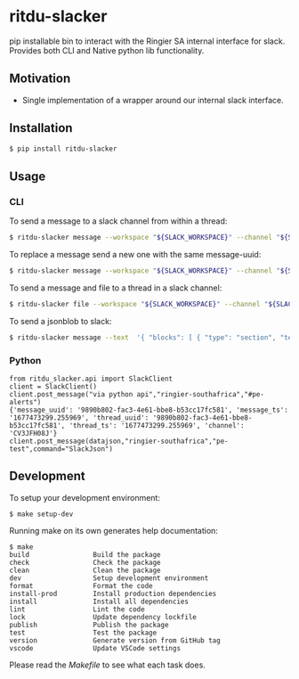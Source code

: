 # ritdu-slacker
pip installable bin to interact with the Ringier SA internal interface for slack.
Provides both CLI and Native python lib functionality.

## Motivation
- Single implementation of a wrapper around our internal slack interface.

## Installation
```bash
$ pip install ritdu-slacker
```

## Usage

### CLI
To send a message to a slack channel from within a thread:
```bash
$ ritdu-slacker message --workspace "${SLACK_WORKSPACE}" --channel "${SLACK_CHANNEL//#}" --text "Update in progress" --thread-uuid "${thread_uuid}" --thread-broadcast
```

To replace a message send a new one with the same message-uuid:
```bash
$ ritdu-slacker message --workspace "${SLACK_WORKSPACE}" --channel "${SLACK_CHANNEL//#}" --text "Update complete!" --message-uuid "${message_uuid}"
```

To send a message and file to a thread in a slack channel:
```bash
$ ritdu-slacker file --workspace "${SLACK_WORKSPACE}" --channel "${SLACK_CHANNEL//#}" --text "Oops!" --file "/tmp/errorlog.txt" --thread-uuid "${thread_uuid}"
```
To send a jsonblob to slack:
```bash
$ ritdu-slacker message --text  '{ "blocks": [ { "type": "section", "text": { "type": "mrkdwn", "text": "Hello, Assistant to the Regional Manager Dwight! *Michael Scott* wants to know where youd like to take the Paper Company investors to dinner tonight.\n\n *Please select a restaurant:*" } }, { "type": "divider" }, { "type": "section", "text": { "type": "mrkdwn", "text": "*Farmhouse aThai Cuisine*\n:star::star::star::star: 1528 reviews\n They do have some vegan options, like the roti and curry, plus they have a ton of salad stuff and noodles can be ordered without meat!! They have something for everyone here" }, "accessory": { "type": "image", "image_url": "https://s3-media3.fl.yelpcdn.com/bphoto/c7ed05m9lC2EmA3Aruue7A/o.jpg", "alt_text": "alt text for image" } }, { "type": "section", "text": { "type": "mrkdwn", "text": "*Kin Khao*\n:star::star::star::star: 1638 reviews\n The sticky rice also goes wonderfully with the caramelized pork belly, which is absolutely melt-in-your-mouth and so soft." }, "accessory": { "type": "image", "image_url": "https://s3-media2.fl.yelpcdn.com/bphoto/korel-1YjNtFtJlMTaC26A/o.jpg", "alt_text": "alt text for image" } }, { "type": "section", "text": { "type": "mrkdwn", "text": "*Ler Ros*\n:star::star::star::star: 2082 reviews\n I would really recommend the  Yum Koh Moo Yang - Spicy lime dressing and roasted quick marinated pork shoulder, basil leaves, chili & rice powder." }, "accessory": { "type": "image", "image_url": "https://s3-media2.fl.yelpcdn.com/bphoto/DawwNigKJ2ckPeDeDM7jAg/o.jpg", "alt_text": "alt text for image" } }, { "type": "divider" } ] }' --command 'SlackJson' --workspace "ringier-southafrica" --channel "pe-test"
```

### Python

```
from ritdu_slacker.api import SlackClient
client = SlackClient()
client.post_message("via python api","ringier-southafrica","#pe-alerts")
{'message_uuid': '9890b802-fac3-4e61-bbe8-b53cc17fc581', 'message_ts': '1677473299.255969', 'thread_uuid': '9890b802-fac3-4e61-bbe8-b53cc17fc581', 'thread_ts': '1677473299.255969', 'channel': 'CV3JFH08J'}
client.post_message(datajson,"ringier-southafrica","pe-test",command="SlackJson")
```

## Development

To setup your development environment:

```
$ make setup-dev
```

Running make on its own generates help documentation:

```
$ make
build                Build the package
check                Check the package
clean                Clean the package
dev                  Setup development environment
format               Format the code
install-prod         Install production dependencies
install              Install all dependencies
lint                 Lint the code
lock                 Update dependency lockfile
publish              Publish the package
test                 Test the package
version              Generate version from GitHub tag
vscode               Update VSCode settings
```

Please read the _Makefile_ to see what each task does.
